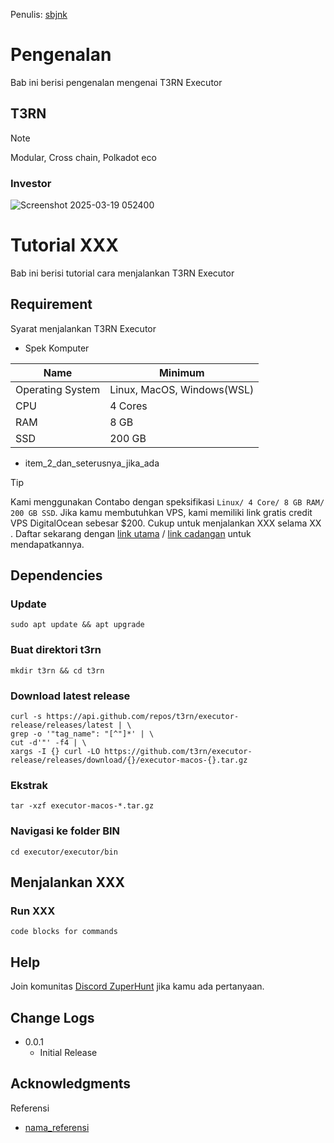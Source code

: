 Penulis: [sbjnk](https://x.com/sbjnk_)

# Pengenalan
Bab ini berisi pengenalan mengenai T3RN Executor

## T3RN
> [!NOTE]
> Modular, Cross chain, Polkadot eco

### Investor
![Screenshot 2025-03-19 052400](https://github.com/user-attachments/assets/cbfbbdaa-b1e2-4027-b574-8b581c08e83d)


# Tutorial XXX
Bab ini berisi tutorial cara menjalankan T3RN Executor

## Requirement
Syarat menjalankan T3RN Executor
- Spek Komputer
  
| Name | Minimum |
| ------------- | ------------- |
| Operating System  | Linux, MacOS, Windows(WSL)  |
| CPU  | 4 Cores  |
| RAM  | 8 GB  |
| SSD  | 200 GB  |
- item_2_dan_seterusnya_jika_ada

> [!TIP]
> Kami menggunakan Contabo dengan speksifikasi `Linux/ 4 Core/ 8 GB RAM/ 200 GB SSD`. Jika kamu membutuhkan VPS, kami memiliki link gratis credit VPS DigitalOcean sebesar $200. Cukup untuk menjalankan XXX selama XX . Daftar sekarang dengan [link utama](link_reff_do_kamu) / [link cadangan](link_reff_do_2_kamu) untuk mendapatkannya.
  
## Dependencies

### Update
```
sudo apt update && apt upgrade
```

### Buat direktori t3rn
```
mkdir t3rn && cd t3rn
```

### Download latest release
```
curl -s https://api.github.com/repos/t3rn/executor-release/releases/latest | \
grep -o '"tag_name": "[^"]*' | \
cut -d'"' -f4 | \
xargs -I {} curl -LO https://github.com/t3rn/executor-release/releases/download/{}/executor-macos-{}.tar.gz
```

### Ekstrak
```
tar -xzf executor-macos-*.tar.gz
```

### Navigasi ke folder BIN
```
cd executor/executor/bin
```

## Menjalankan XXX

### Run XXX
```
code blocks for commands
```

## Help

Join komunitas [Discord ZuperHunt](https://t.co/n7TeWVlA48) jika kamu ada pertanyaan.

## Change Logs

* 0.0.1
    * Initial Release

## Acknowledgments

Referensi
* [nama_referensi](link_referensi)
